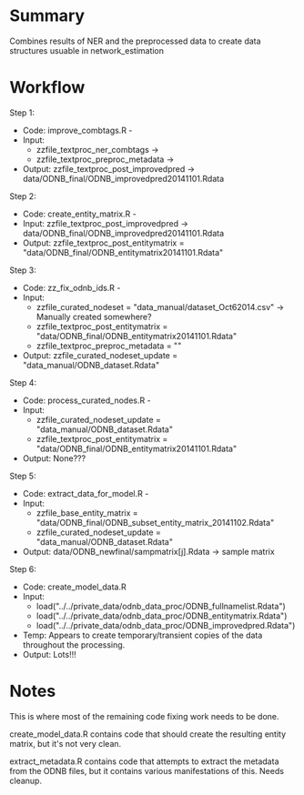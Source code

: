 Summary
=======

Combines results of NER and the preprocessed data to create data structures usuable in network_estimation


Workflow
========

Step 1: 
  * Code: improve_combtags.R - 
  * Input: 
    * zzfile_textproc_ner_combtags -> 
    * zzfile_textproc_preproc_metadata ->
  * Output: zzfile_textproc_post_improvedpred -> data/ODNB_final/ODNB_improvedpred20141101.Rdata

Step 2: 
  * Code: create_entity_matrix.R - 
  * Input: zzfile_textproc_post_improvedpred -> data/ODNB_final/ODNB_improvedpred20141101.Rdata
  * Output: zzfile_textproc_post_entitymatrix = "data/ODNB_final/ODNB_entitymatrix20141101.Rdata"

Step 3:
  * Code: zz_fix_odnb_ids.R - 
  * Input: 
    * zzfile_curated_nodeset = "data_manual/dataset_Oct62014.csv" -> Manually created somewhere?
    * zzfile_textproc_post_entitymatrix = "data/ODNB_final/ODNB_entitymatrix20141101.Rdata"
    * zzfile_textproc_preproc_metadata = ""
  * Output: zzfile_curated_nodeset_update = "data_manual/ODNB_dataset.Rdata"

Step 4: 
  * Code: process_curated_nodes.R -
  * Input: 
    * zzfile_curated_nodeset_update = "data_manual/ODNB_dataset.Rdata"
    * zzfile_textproc_post_entitymatrix = "data/ODNB_final/ODNB_entitymatrix20141101.Rdata"
  * Output: None???

Step 5: 
  * Code: extract_data_for_model.R -
  * Input:
    * zzfile_base_entity_matrix = "data/ODNB_final/ODNB_subset_entity_matrix_20141102.Rdata"
    * zzfile_curated_nodeset_update = "data_manual/ODNB_dataset.Rdata"
  * Output: data/ODNB_newfinal/sampmatrix[j].Rdata -> sample matrix

Step 6:
  * Code: create_model_data.R
  * Input:
    * load("../../private_data/odnb_data_proc/ODNB_fullnamelist.Rdata")
    * load("../../private_data/odnb_data_proc/ODNB_entitymatrix.Rdata")
    * load("../../private_data/odnb_data_proc/ODNB_improvedpred.Rdata")
  * Temp:  Appears to create temporary/transient copies of the data throughout the processing.
  * Output:  Lots!!!

Notes
=====
This is where most of the remaining code fixing work needs to be done. 

create_model_data.R contains code that should create the resulting entity matrix, but it's not very clean. 

extract_metadata.R contains code that attempts to extract the metadata from the ODNB files, but it contains various manifestations of this. Needs cleanup. 